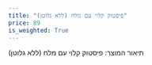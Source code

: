 ```yaml
---
title: "פיסטוק קלוי עם מלח (ללא גלוטן)"
price: 89
is_weighted: True
---
```


תיאור המוצר: פיסטוק קלוי עם מלח (ללא גלוטן)
